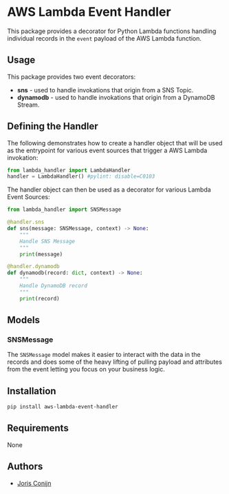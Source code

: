 # AWS Lambda Event Handler

This package provides a decorator for Python Lambda functions handling individual records in the `event` payload of the AWS Lambda function.

## Usage

This package provides two event decorators:

- **sns** - used to handle invokations that origin from a SNS Topic.
- **dynamodb** - used to handle invokations that origin from a DynamoDB Stream.

## Defining the Handler

The following demonstrates how to create a handler object that will be used as the entrypoint for various event sources that trigger a AWS Lambda invokation:

```python
from lambda_handler import LambdaHandler
handler = LambdaHandler() #pylint: disable=C0103
```

The handler object can then be used as a decorator for various Lambda Event Sources:

```python
from lambda_handler import SNSMessage

@handler.sns
def sns(message: SNSMessage, context) -> None:
    """
    Handle SNS Message
    """
    print(message)

@handler.dynamodb
def dynamodb(record: dict, context) -> None:
    """
    Handle DynamoDB record
    """
    print(record)
```

## Models

### SNSMessage

The `SNSMessage` model makes it easier to interact with the data in the records and does some of the heavy lifting of pulling payload and attributes from the event letting you focus on your business logic.

## Installation

```bash
pip install aws-lambda-event-handler
```

## Requirements

None

## Authors

- [Joris Conijn](https://github.com/Nr18)